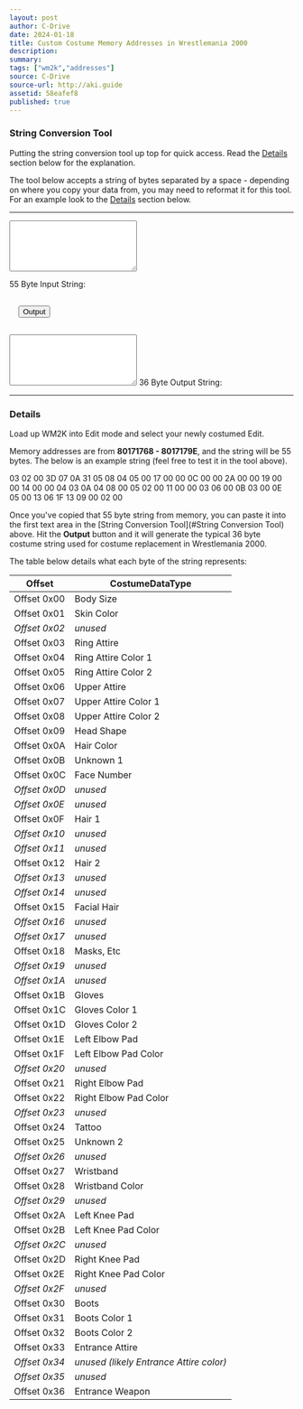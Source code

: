 ```yaml
---
layout: post
author: C-Drive
date: 2024-01-18
title: Custom Costume Memory Addresses in Wrestlemania 2000
description:
summary:
tags: ["wm2k","addresses"]
source: C-Drive
source-url: http://aki.guide
assetid: 58eafef8
published: true
---
```


### <a name="String Conversion Tool"></a> String Conversion Tool

Putting the string conversion tool up top for quick access.  Read the [Details](#Details) section below for the explanation.

The tool below accepts a string of bytes separated by a space - depending on where you copy your data from, you may need to reformat it for this tool.  For an example look to the [Details](#Details) section below.

----

<div class="form-floating w-75 mx-auto d-block toolarea">

<textarea class="form-control" style="height: 90px; padding: 1.5rem" id="input"></textarea>
<label for="input">55 Byte Input String:</label>
</div>


<button class="btn btn-primary btn-lg mx-auto d-block" type="button" style="margin: 1rem" onclick="genValue()">Output</button>

<div class="form-floating w-75 mx-auto d-block toolarea">
<textarea class="form-control" style="height: 90px; padding: 1.5rem"  id="output"></textarea>
<label for="output">36 Byte Output String:</label>
</div>




----

### <a name="Details"></a> Details

Load up WM2K into Edit mode and select your newly costumed Edit.

Memory addresses are from **80171768 - 8017179E**, and the string will be 55 bytes.  The below is an example string (feel free to test it in the tool above).


03 02 00 3D 07 0A 31 05 08 04 05 00 17 00 00 0C 00 00 2A 00 00 19 00 00 14 00 00 04 03 0A 04 08 00 05 02 00 11 00 00 03 06 00 0B 03 00 0E 05 00 13 06 1F 13 09 00 02 00


Once you've copied that 55 byte string from memory, you can paste it into the first text area in the [String Conversion Tool](#String Conversion Tool) above.  Hit the **Output** button and it will generate the typical 36 byte costume string used for costume replacement in Wrestlemania 2000.

The table below details what each byte of the string represents:

| Offset      | CostumeDataType |
| ----------- | --------------- |
| Offset 0x00 | Body Size |
| Offset 0x01 | Skin Color |
| *Offset 0x02* | *unused* |
| Offset 0x03 | Ring Attire |
| Offset 0x04 | Ring Attire Color 1 |
| Offset 0x05 | Ring Attire Color 2 |
| Offset 0x06 | Upper Attire |
| Offset 0x07 | Upper Attire Color 1 |
| Offset 0x08 | Upper Attire Color 2 |
| Offset 0x09 | Head Shape |
| Offset 0x0A | Hair Color |
| Offset 0x0B | Unknown 1 |
| Offset 0x0C | Face Number |
| *Offset 0x0D* | *unused* |
| *Offset 0x0E* | *unused* |
| Offset 0x0F | Hair 1 |
| *Offset 0x10* | *unused* |
| *Offset 0x11* | *unused* |
| Offset 0x12 | Hair 2 |
| *Offset 0x13* | *unused* |
| *Offset 0x14* | *unused* |
| Offset 0x15 | Facial Hair |
| *Offset 0x16* | *unused* |
| *Offset 0x17* | *unused* |
| Offset 0x18 | Masks, Etc |
| *Offset 0x19* | *unused* |
| *Offset 0x1A* | *unused* |
| Offset 0x1B | Gloves |
| Offset 0x1C | Gloves Color 1 |
| Offset 0x1D | Gloves Color 2 |
| Offset 0x1E | Left Elbow Pad |
| Offset 0x1F | Left Elbow Pad Color |
| *Offset 0x20* | *unused* |
| Offset 0x21 | Right Elbow Pad |
| Offset 0x22 | Right Elbow Pad Color |
| *Offset 0x23* | *unused* |
| Offset 0x24 | Tattoo |
| Offset 0x25 | Unknown 2 |
| *Offset 0x26* | *unused* |
| Offset 0x27 | Wristband |
| Offset 0x28 | Wristband Color |
| *Offset 0x29* | *unused* |
| Offset 0x2A | Left Knee Pad |
| Offset 0x2B | Left Knee Pad Color |
| *Offset 0x2C* | *unused* |
| Offset 0x2D | Right Knee Pad |
| Offset 0x2E | Right Knee Pad Color |
| *Offset 0x2F* | *unused* |
| Offset 0x30 | Boots |
| Offset 0x31 | Boots Color 1 |
| Offset 0x32 | Boots Color 2 |
| Offset 0x33 | Entrance Attire |
| *Offset 0x34* | *unused (likely Entrance Attire color)* |
| *Offset 0x35* | *unused* |
| Offset 0x36 | Entrance Weapon |

<script>
		function genValue() {
			var input = document.getElementById("input").value;
			const iArray = input.split(" ");
			document.getElementById("output").value = iArray[9] + " " + iArray[10] + " " + iArray[11] + " " + iArray[12] + " " + iArray[15] + " " + iArray[18] + " " + iArray[21] + " " + iArray[24] + " " + iArray[0] + " " + iArray[1] + " " + iArray[3] + " " + iArray[4] + " " + iArray[5] + " " + iArray[6] + " " + iArray[7] + " " + iArray[8] + " " + iArray[27] + " " + iArray[28] + " " + iArray[29] + " " + iArray[36] + " " + iArray[37] + " " + iArray[39] + " " + iArray[40] + " " + iArray[30] + " " + iArray[31] + " " + iArray[33] + " " + iArray[34] + " " + iArray[42] + " " + iArray[43] + " " + iArray[45] + " " + iArray[46] + " " + iArray[48] + " " + iArray[49] + " " + iArray[50] + " " + iArray[51] + " " + iArray[54];
		}
</script>
